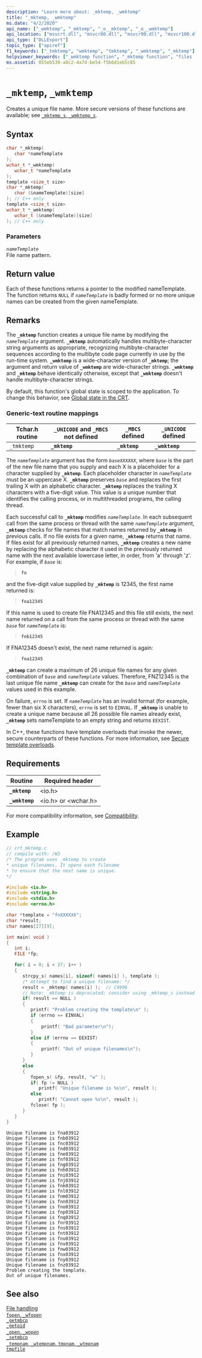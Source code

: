 ```yaml
---
description: "Learn more about: _mktemp, _wmktemp"
title: "_mktemp, _wmktemp"
ms.date: "4/2/2020"
api_name: ["_wmktemp", "_mktemp", "_o__mktemp", "_o__wmktemp"]
api_location: ["msvcrt.dll", "msvcr80.dll", "msvcr90.dll", "msvcr100.dll", "msvcr100_clr0400.dll", "msvcr110.dll", "msvcr110_clr0400.dll", "msvcr120.dll", "msvcr120_clr0400.dll", "ucrtbase.dll", "api-ms-win-crt-stdio-l1-1-0.dll", "api-ms-win-crt-private-l1-1-0.dll"]
api_type: ["DLLExport"]
topic_type: ["apiref"]
f1_keywords: ["_tmktemp", "wmktemp", "tmktemp", "_wmktemp", "_mktemp"]
helpviewer_keywords: ["_wmktemp function", "_mktemp function", "files [C++], temporary", "tmktemp function", "_tmktemp function", "wmktemp function", "mktemp function", "temporary files [C++]"]
ms.assetid: 055eb539-a8c2-4a7d-be54-f5b6d1eb5c85
---
```

# `_mktemp`, `_wmktemp`

Creates a unique file name. More secure versions of these functions are available; see [`_mktemp_s`, `_wmktemp_s`](mktemp-s-wmktemp-s.md).

## Syntax

```C
char *_mktemp(
   char *nameTemplate
);
wchar_t *_wmktemp(
   wchar_t *nameTemplate
);
template <size_t size>
char *_mktemp(
   char (&nameTemplate)[size]
); // C++ only
template <size_t size>
wchar_t *_wmktemp(
   wchar_t (&nameTemplate)[size]
); // C++ only
```

### Parameters

*`nameTemplate`*\
File name pattern.

## Return value

Each of these functions returns a pointer to the modified nameTemplate. The function returns `NULL` if *`nameTemplate`* is badly formed or no more unique names can be created from the given nameTemplate.

## Remarks

The **`_mktemp`** function creates a unique file name by modifying the *`nameTemplate`* argument. **`_mktemp`** automatically handles multibyte-character string arguments as appropriate, recognizing multibyte-character sequences according to the multibyte code page currently in use by the run-time system. **`_wmktemp`** is a wide-character version of **`_mktemp`**; the argument and return value of **`_wmktemp`** are wide-character strings. **`_wmktemp`** and **`_mktemp`** behave identically otherwise, except that **`_wmktemp`** doesn't handle multibyte-character strings.

By default, this function's global state is scoped to the application. To change this behavior, see [Global state in the CRT](../global-state.md).

### Generic-text routine mappings

| Tchar.h routine | `_UNICODE` and `_MBCS` not defined | `_MBCS` defined | `_UNICODE` defined |
|---|---|---|---|
| `_tmktemp` | **`_mktemp`** | **`_mktemp`** | **`_wmktemp`** |

The *`nameTemplate`* argument has the form *`baseXXXXXX`*, where *`base`* is the part of the new file name that you supply and each X is a placeholder for a character supplied by **`_mktemp`**. Each placeholder character in *`nameTemplate`* must be an uppercase X. **`_mktemp`** preserves *`base`* and replaces the first trailing X with an alphabetic character. **`_mktemp`** replaces the trailing X characters with a five-digit value. This value is a unique number that identifies the calling process, or in multithreaded programs, the calling thread.

Each successful call to **`_mktemp`** modifies *`nameTemplate`*. In each subsequent call from the same process or thread with the same *`nameTemplate`* argument, **`_mktemp`** checks for file names that match names returned by **`_mktemp`** in previous calls. If no file exists for a given name, **`_mktemp`** returns that name. If files exist for all previously returned names, **`_mktemp`** creates a new name by replacing the alphabetic character it used in the previously returned name with the next available lowercase letter, in order, from 'a' through 'z'. For example, if *`base`* is:

> **`fn`**

and the five-digit value supplied by **`_mktemp`** is 12345, the first name returned is:

> **`fna12345`**

If this name is used to create file FNA12345 and this file still exists, the next name returned on a call from the same process or thread with the same *`base`* for *`nameTemplate`* is:

> **`fnb12345`**

If FNA12345 doesn't exist, the next name returned is again:

> **`fna12345`**

**`_mktemp`** can create a maximum of 26 unique file names for any given combination of *`base`* and *`nameTemplate`* values. Therefore, FNZ12345 is the last unique file name **`_mktemp`** can create for the *`base`* and *`nameTemplate`* values used in this example.

On failure, `errno` is set. If *`nameTemplate`* has an invalid format (for example, fewer than six X characters), `errno` is set to `EINVAL`. If **`_mktemp`** is unable to create a unique name because all 26 possible file names already exist, **`_mktemp`** sets nameTemplate to an empty string and returns `EEXIST`.

In C++, these functions have template overloads that invoke the newer, secure counterparts of these functions. For more information, see [Secure template overloads](../secure-template-overloads.md).

## Requirements

| Routine | Required header |
|---|---|
| **`_mktemp`** | \<io.h> |
| **`_wmktemp`** | \<io.h> or \<wchar.h> |

For more compatibility information, see [Compatibility](../compatibility.md).

## Example

```C
// crt_mktemp.c
// compile with: /W3
/* The program uses _mktemp to create
* unique filenames. It opens each filename
* to ensure that the next name is unique.
*/

#include <io.h>
#include <string.h>
#include <stdio.h>
#include <errno.h>

char *template = "fnXXXXXX";
char *result;
char names[27][9];

int main( void )
{
   int i;
   FILE *fp;

   for( i = 0; i < 27; i++ )
   {
      strcpy_s( names[i], sizeof( names[i] ), template );
      /* Attempt to find a unique filename: */
      result = _mktemp( names[i] );  // C4996
      // Note: _mktemp is deprecated; consider using _mktemp_s instead
      if( result == NULL )
      {
         printf( "Problem creating the template\n" );
         if (errno == EINVAL)
         {
             printf( "Bad parameter\n");
         }
         else if (errno == EEXIST)
         {
             printf( "Out of unique filenames\n");
         }
      }
      else
      {
         fopen_s( &fp, result, "w" );
         if( fp != NULL )
            printf( "Unique filename is %s\n", result );
         else
            printf( "Cannot open %s\n", result );
         fclose( fp );
      }
   }
}
```

```Output
Unique filename is fna03912
Unique filename is fnb03912
Unique filename is fnc03912
Unique filename is fnd03912
Unique filename is fne03912
Unique filename is fnf03912
Unique filename is fng03912
Unique filename is fnh03912
Unique filename is fni03912
Unique filename is fnj03912
Unique filename is fnk03912
Unique filename is fnl03912
Unique filename is fnm03912
Unique filename is fnn03912
Unique filename is fno03912
Unique filename is fnp03912
Unique filename is fnq03912
Unique filename is fnr03912
Unique filename is fns03912
Unique filename is fnt03912
Unique filename is fnu03912
Unique filename is fnv03912
Unique filename is fnw03912
Unique filename is fnx03912
Unique filename is fny03912
Unique filename is fnz03912
Problem creating the template.
Out of unique filenames.
```

## See also

[File handling](../file-handling.md)\
[`fopen`, `_wfopen`](fopen-wfopen.md)\
[`_getmbcp`](getmbcp.md)\
[`_getpid`](getpid.md)\
[`_open`, `_wopen`](open-wopen.md)\
[`_setmbcp`](setmbcp.md)\
[`_tempnam`, `_wtempnam`, `tmpnam`, `_wtmpnam`](tempnam-wtempnam-tmpnam-wtmpnam.md)\
[`tmpfile`](tmpfile.md)
